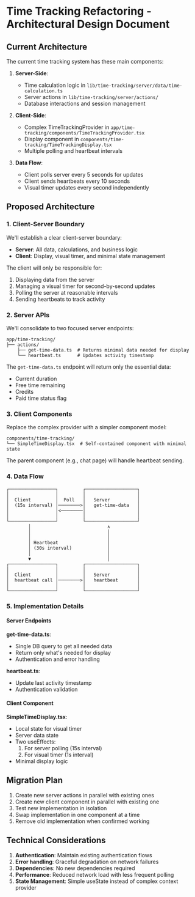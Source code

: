 # Time Tracking Refactoring - Architectural Design Document

## Current Architecture

The current time tracking system has these main components:

1. **Server-Side**:
   - Time calculation logic in `lib/time-tracking/server/data/time-calculation.ts`
   - Server actions in `lib/time-tracking/server/actions/`
   - Database interactions and session management

2. **Client-Side**:
   - Complex TimeTrackingProvider in `app/time-tracking/components/TimeTrackingProvider.tsx`
   - Display component in `components/time-tracking/TimeTrackingDisplay.tsx`
   - Multiple polling and heartbeat intervals

3. **Data Flow**:
   - Client polls server every 5 seconds for updates
   - Client sends heartbeats every 10 seconds
   - Visual timer updates every second independently

## Proposed Architecture

### 1. Client-Server Boundary

We'll establish a clear client-server boundary:

- **Server**: All data, calculations, and business logic
- **Client**: Display, visual timer, and minimal state management

The client will only be responsible for:
1. Displaying data from the server
2. Managing a visual timer for second-by-second updates
3. Polling the server at reasonable intervals
4. Sending heartbeats to track activity

### 2. Server APIs

We'll consolidate to two focused server endpoints:

```
app/time-tracking/
├── actions/
    ├── get-time-data.ts  # Returns minimal data needed for display
    └── heartbeat.ts      # Updates activity timestamp
```

The `get-time-data.ts` endpoint will return only the essential data:
- Current duration
- Free time remaining
- Credits
- Paid time status flag

### 3. Client Components

Replace the complex provider with a simpler component model:

```
components/time-tracking/
└── SimpleTimeDisplay.tsx  # Self-contained component with minimal state
```

The parent component (e.g., chat page) will handle heartbeat sending.

### 4. Data Flow

```
┌─────────────────┐         ┌───────────────────┐
│                 │         │                   │
│  Client         │  Poll   │   Server          │
│  (15s interval) │────────>│   get-time-data   │
│                 │<────────│                   │
│                 │         │                   │
└─────────────────┘         └───────────────────┘
        │                            ∧
        │                            │
        │                            │
        │ Heartbeat                  │
        │ (30s interval)             │
        │                            │
        ▼                            │
┌─────────────────┐         ┌───────────────────┐
│                 │         │                   │
│  Client         │         │   Server          │
│  heartbeat call │────────>│   heartbeat       │
│                 │         │                   │
└─────────────────┘         └───────────────────┘
```

### 5. Implementation Details

#### Server Endpoints

**get-time-data.ts**:
- Single DB query to get all needed data
- Return only what's needed for display
- Authentication and error handling

**heartbeat.ts**:
- Update last activity timestamp
- Authentication validation

#### Client Component

**SimpleTimeDisplay.tsx**:
- Local state for visual timer
- Server data state
- Two useEffects:
  1. For server polling (15s interval)
  2. For visual timer (1s interval)
- Minimal display logic

## Migration Plan

1. Create new server actions in parallel with existing ones
2. Create new client component in parallel with existing one
3. Test new implementation in isolation
4. Swap implementation in one component at a time
5. Remove old implementation when confirmed working

## Technical Considerations

1. **Authentication**: Maintain existing authentication flows
2. **Error handling**: Graceful degradation on network failures
3. **Dependencies**: No new dependencies required
4. **Performance**: Reduced network load with less frequent polling
5. **State Management**: Simple useState instead of complex context provider 